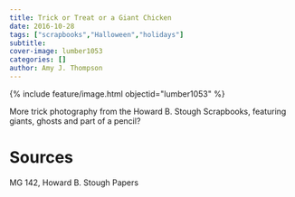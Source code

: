 ```yaml
---
title: Trick or Treat or a Giant Chicken
date: 2016-10-28
tags: ["scrapbooks","Halloween","holidays"]
subtitle: 
cover-image: lumber1053
categories: []
author: Amy J. Thompson
---
```


{% include feature/image.html objectid="lumber1053" %}

More trick photography from the Howard B. Stough Scrapbooks, featuring giants, ghosts and part of a pencil?

# Sources

MG 142, Howard B. Stough Papers